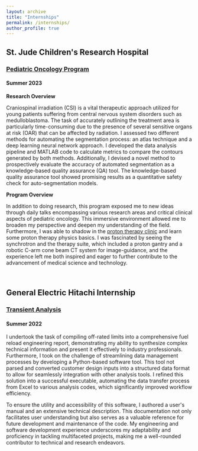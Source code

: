 ```yaml
---
layout: archive
title: "Internships"
permalink: /internships/
author_profile: true
---
```


## St. Jude Children's Research Hospital
### [Pediatric Oncology Program](https://www.stjude.org/education-training/predoctoral-training/internships/pediatric-oncology-education-poe-program.html)
#### Summer 2023

**Research Overview**

Craniospinal irradiation (CSI) is a vital therapeutic approach utilized for young patients suffering from central nervous system disorders such as medulloblastoma. The task of accurately outlining the treatment area is particularly time-consuming due to the presence of several sensitive organs at risk (OAR) that can be affected by radiation. I assessed two different methods for automating the segmentation process: an atlas technique and a deep learning neural network approach. I developed the data analysis pipeline and MATLAB code to calculate metrics to compare the contours generated by both methods. Additionally, I devised a novel method to prospectively evaluate the accuracy of automated segmentation as a knowledge-based quality assurance (QA) tool. The knowledge-based quality assurance tool showed promising results as a quantitative safety check for auto-segmentation models.

**Program Overview**

In addition to doing research, this program exposed me to new ideas through daily talks encompassing various research areas and critical clinical aspects of pediatric oncology. This immersive environment allowed me to broaden my perspective and deepen my understanding of the field. Furthermore, I was able to shadow in the [proton therapy clinic](https://www.stjude.org/treatment/services/radiation-oncology/proton-therapy.html) and learn some proton therapy physics basics. I was fascinated by seeing the synchrotron and the therapy suite, which included a proton gantry and a robotic C-arm cone beam CT system for image-guidance, and the experience left me both inspired and eager to further contribute to the advancement of medical science and technology.

<br>

## General Electric Hitachi Internship
### [Transient Analysis](https://nuclear.gepower.com)
#### Summer 2022

I undertook the task of compiling off-rated limits into a comprehensive fuel reload engineering report, demonstrating my ability to synthesize complex technical information and present it effectively to industry professionals. Furthermore, I took on the challenge of streamlining data management processes by developing a Python-based software tool. This tool not parsed and converted customer design inputs into a structured data format to allow for seamlessly integration with other analysis tools. I refined this solution into a successful executable, automating the data transfer process from Excel to various analysis codes, which significantly improved workflow efficiency. 

To ensure the utility and accessibility of this software, I authored a user's manual and an extensive technical description. This documentation not only facilitates user understanding but also serves as a valuable reference for future development and maintenance of the code. My engineering and software development experience underscores my adaptability and proficiency in tackling multifaceted projects, making me a well-rounded contributor to technical and research endeavors.